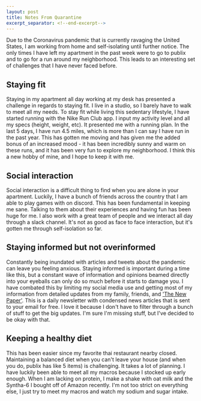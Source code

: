 ```yaml
---
layout: post
title: Notes From Quarantine
excerpt_separator: <!--end-excerpt-->
---
```

Due to the Coronavirus pandemic that is currently ravaging the United States, I am working from home and self-isolating until further notice. The only times I have left my apartment in the past week were to go to publix and to go for a run around my neighborhood. This leads to an interesting set of challenges that I have never faced before.

<!--end-excerpt-->

## Staying fit

Staying in my apartment all day working at my desk has presented a challenge in regards to staying fit. I live in a studio, so I barely have to walk to meet all my needs. To stay fit while living this sedentary lifestyle, I have started running with the Nike Run Club app. I input my activity level and all my specs (height, weight, etc). It presented me with a running plan. In the last 5 days, I have run 4.5 miles, which is more than I can say I have run in the past year. This has gotten me moving and has given me the added bonus of an increased mood - it has been incredibly sunny and warm on these runs, and it has been very fun to explore my neighborhood. I think this a new hobby of mine, and I hope to keep it with me.

## Social interaction

Social interaction is a difficult thing to find when you are alone in your apartment. Luckily, I have a bunch of friends across the country that I am able to play games with on discord. This has been fundamental in keeping me sane. Talking to them about their experiences and having fun has been huge for me. I also work with a great team of people and we interact all day through a slack channel. It's not as good as face to face interaction, but it's gotten me through self-isolation so far.

## Staying informed but not overinformed

Constantly being inundated with articles and tweets about the pandemic can leave you feeling anxious. Staying informed is important during a time like this, but a constant wave of information and opinions beamed directly into your eyeballs can only do so much before it starts to damage you. I have combated this by limiting my social media use and getting most of my information from detailed updates from my family, friends, and ['The New Paper'](https://www.thenewpaper.co/). This is a daily newsletter with condensed news articles that is sent to your email for free. I love it because I don't have to filter through a bunch of stuff to get the big updates. I'm sure I'm missing stuff, but I've decided to be okay with that.

## Keeping a healthy diet

This has been easier since my favorite thai restaurant nearby closed. Maintaining a balanced diet when you can't leave your house (and when you do, publix has like 5 items) is challenging. It takes a lot of planning. I have luckily been able to meet all my macros because I stocked up early enough. When I am lacking on protein, I make a shake with oat milk and the Syntha-6 I bought off of Amazon recently. I'm not too strict on everything else, I just try to meet my macros and watch my sodium and sugar intake.
